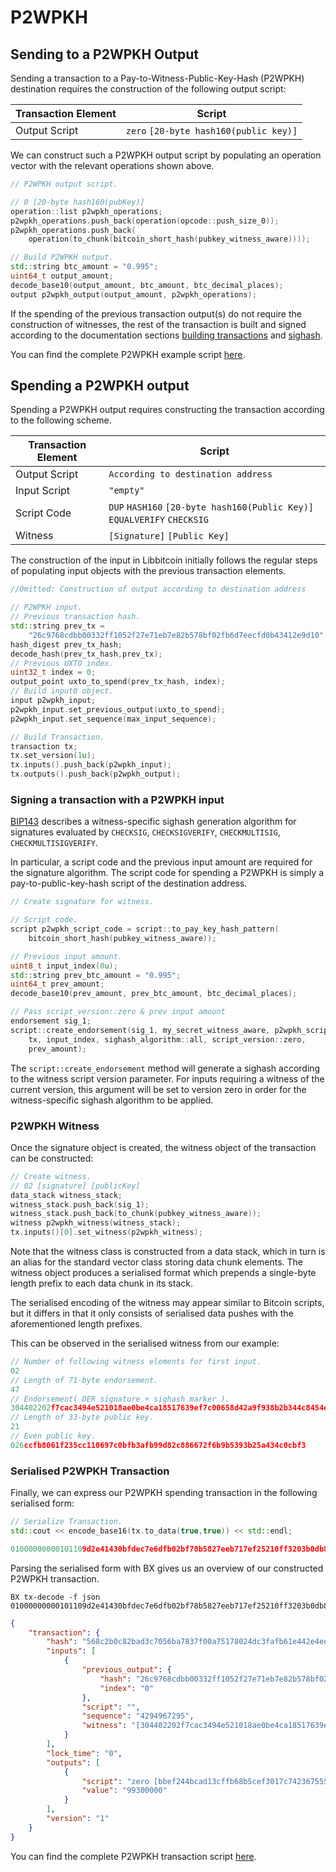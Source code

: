 # P2WPKH

## Sending to a P2WPKH Output
Sending a transaction to a Pay-to-Witness-Public-Key-Hash (P2WPKH) destination requires the construction of the following output script:

| Transaction Element | Script							                   |
| --------------------|----------------------------------------|
| Output Script       | `zero` `[20-byte hash160(public key)]` |

We can construct such a P2WPKH output script by populating an operation vector with the relevant operations shown above.

```c++
// P2WPKH output script.

// 0 [20-byte hash160(pubKey)]
operation::list p2wpkh_operations;
p2wpkh_operations.push_back(operation(opcode::push_size_0));
p2wpkh_operations.push_back(
    operation(to_chunk(bitcoin_short_hash(pubkey_witness_aware))));

// Build P2WPKH output.
std::string btc_amount = "0.995";
uint64_t output_amount;
decode_base10(output_amount, btc_amount, btc_decimal_places);
output p2wpkh_output(output_amount, p2wpkh_operations);
```

If the spending of the previous transaction output(s) do not require the construction of witnesses, the rest of the transaction is built and signed according to the documentation sections [building transactions](https://github.com/libbitcoin/libbitcoin/wiki/Building-Transactions) and [sighash](https://github.com/libbitcoin/libbitcoin/wiki/Sighash-&-TX-Signing).

You can find the complete P2WPKH example script [here](https://github.com/libbitcoin/libbitcoin/wiki/Examples:-Transactions-with-Input-Witnesses).

## Spending a P2WPKH output

Spending a P2WPKH output requires constructing the transaction according to the following scheme.

| Transaction Element | Script							                                                    |
| --------------------|-------------------------------------------------------------------------|
| Output Script       | `According to destination address` 																      |
| Input Script 	      | `"empty"`																													      |
| Script Code 	      | `DUP` `HASH160` `[20-byte hash160(Public Key)]` `EQUALVERIFY` `CHECKSIG`|
| Witness 		        | `[Signature]` `[Public Key]` 																						|

The construction of the input in Libbitcoin initially follows the regular steps of populating input objects with the previous transaction elements.

```c++
//Omitted: Construction of output according to destination address
```
```c++
// P2WPKH input.
// Previous transaction hash.
std::string prev_tx =
    "26c9768cdbb00332ff1052f27e71eb7e82b578bf02fb6d7eecfd0b43412e9d10";
hash_digest prev_tx_hash;
decode_hash(prev_tx_hash,prev_tx);
// Previous UXTO index.
uint32_t index = 0;
output_point uxto_to_spend(prev_tx_hash, index);
// Build input0 object.
input p2wpkh_input;
p2wpkh_input.set_previous_output(uxto_to_spend);
p2wpkh_input.set_sequence(max_input_sequence);

// Build Transaction.
transaction tx;
tx.set_version(1u);
tx.inputs().push_back(p2wpkh_input);
tx.outputs().push_back(p2wpkh_output);
```

### Signing a transaction with a P2WPKH input

[BIP143](https://github.com/bitcoin/bips/blob/master/bip-0143.mediawiki) describes a witness-specific sighash generation algorithm for signatures evaluated by `CHECKSIG`, `CHECKSIGVERIFY`, `CHECKMULTISIG`, `CHECKMULTISIGVERIFY`.  

In particular, a script code and the previous input amount are required for the signature algorithm. The script code for spending a P2WPKH is simply a pay-to-public-key-hash script of the destination address.

```c++
// Create signature for witness.

// Script code.
script p2wpkh_script_code = script::to_pay_key_hash_pattern(
    bitcoin_short_hash(pubkey_witness_aware));

// Previous input amount.
uint8_t input_index(0u);
std::string prev_btc_amount = "0.995";
uint64_t prev_amount;
decode_base10(prev_amount, prev_btc_amount, btc_decimal_places);

// Pass script_version::zero & prev input amount
endorsement sig_1;
script::create_endorsement(sig_1, my_secret_witness_aware, p2wpkh_script_code,
    tx, input_index, sighash_algorithm::all, script_version::zero,
    prev_amount);
```
The `script::create_endorsement` method will generate a sighash according to the witness script version parameter. For inputs requiring a witness of the current version, this argument will be set to version zero in order for the witness-specific sighash algorithm to be applied.

### P2WPKH Witness

Once the signature object is created, the witness object of the transaction can be constructed:

```c++
// Create witness.
// 02 [signature] [publicKey]
data_stack witness_stack;
witness_stack.push_back(sig_1);
witness_stack.push_back(to_chunk(pubkey_witness_aware));
witness p2wpkh_witness(witness_stack);
tx.inputs()[0].set_witness(p2wpkh_witness);
```

Note that the witness class is constructed from a data stack, which in turn is an alias for the standard vector class storing data chunk elements. The witness object produces a serialised format which prepends a single-byte length prefix to each data chunk in its stack.

The serialised encoding of the witness may appear similar to Bitcoin scripts, but it differs in that it only consists of serialised data pushes with the aforementioned length prefixes.

This can be observed in the serialised witness from our example:

```c++
// Number of following witness elements for first input.
02
// Length of 71-byte endorsement.
47
// Endorsement( DER signature + sighash marker ).
304402202f7cac3494e521018ae0be4ca18517639ef7c00658d42a9f938b2b344c8454e2022039a54218832fad5d14b331329d9042c51ee6be287e95e49ee5b96fda1f5ce13f01
// Length of 33-byte public key.
21
// Even public key.
026ccfb8061f235cc110697c0bfb3afb99d82c886672f6b9b5393b25a434c0cbf3
```

### Serialised P2WPKH Transaction

Finally, we can express our P2WPKH spending transaction in the following serialised form:
```c++
// Serialize Transaction.
std::cout << encode_base16(tx.to_data(true,true)) << std::endl;
```

```c++
01000000000101109d2e41430bfdec7e6dfb02bf78b5827eeb717ef25210ff3203b0db8c76c9260000000000ffffffff01a032eb0500000000160014bbef244bcad13cffb68b5cef3017c742367555220247304402202f7cac3494e521018ae0be4ca18517639ef7c00658d42a9f938b2b344c8454e2022039a54218832fad5d14b331329d9042c51ee6be287e95e49ee5b96fda1f5ce13f0121026ccfb8061f235cc110697c0bfb3afb99d82c886672f6b9b5393b25a434c0cbf300000000
```
Parsing the serialised form with BX gives us an overview of our constructed P2WPKH transaction.
```
BX tx-decode -f json 01000000000101109d2e41430bfdec7e6dfb02bf78b5827eeb717ef25210ff3203b0db8c76c9260000000000ffffffff01a032eb0500000000160014bbef244bcad13cffb68b5cef3017c742367555220247304402202f7cac3494e521018ae0be4ca18517639ef7c00658d42a9f938b2b344c8454e2022039a54218832fad5d14b331329d9042c51ee6be287e95e49ee5b96fda1f5ce13f0121026ccfb8061f235cc110697c0bfb3afb99d82c886672f6b9b5393b25a434c0cbf300000000
```
```json
{
    "transaction": {
        "hash": "568c2b0c82bad3c7056ba7837f00a75178024dc3fafb61e442e4ee18bb31a5c2",
        "inputs": [
            {
                "previous_output": {
                    "hash": "26c9768cdbb00332ff1052f27e71eb7e82b578bf02fb6d7eecfd0b43412e9d10",
                    "index": "0"
                },
                "script": "",
                "sequence": "4294967295",
                "witness": "[304402202f7cac3494e521018ae0be4ca18517639ef7c00658d42a9f938b2b344c8454e2022039a54218832fad5d14b331329d9042c51ee6be287e95e49ee5b96fda1f5ce13f01] [026ccfb8061f235cc110697c0bfb3afb99d82c886672f6b9b5393b25a434c0cbf3]"
            }
        ],
        "lock_time": "0",
        "outputs": [
            {
                "script": "zero [bbef244bcad13cffb68b5cef3017c74236755522]",
                "value": "99300000"
            }
        ],
        "version": "1"
    }
}
```
You can find the complete P2WPKH transaction script [here](https://github.com/libbitcoin/libbitcoin/wiki/Examples:-Transactions-with-Input-Witnesses).
